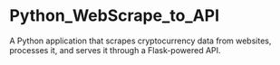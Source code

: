 # Python_WebScrape_to_API
A Python application that scrapes cryptocurrency data from websites, processes it, and serves it through a Flask-powered API.
